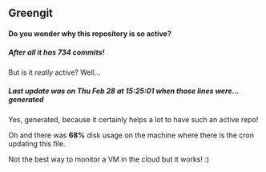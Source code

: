 ## Greengit

#### Do you wonder why this repository is so active?

##### After all it has 734 commits!

But is it *really* active? Well...

##### Last update was on Thu Feb 28 at 15:25:01 when those lines were... generated

Yes, generated, because it certainly helps a lot to have such an active repo!

Oh and there was **68%** disk usage on the machine
where there is the cron updating this file.

Not the best way to monitor a VM in the cloud but it works! :)
